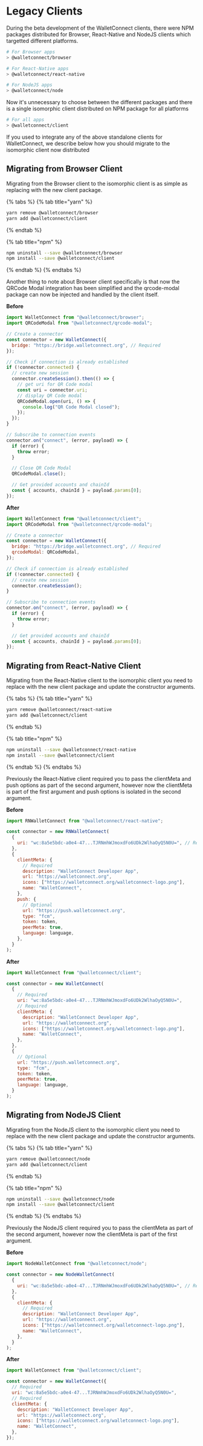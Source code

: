 # Legacy Clients

During the beta development of the WalletConnect clients, there were NPM packages distributed for Browser, React-Native and NodeJS clients which targetted different platforms.

```bash
# For Browser apps
> @walletconnect/browser

# For React-Native apps
> @walletconnect/react-native

# For NodeJS apps
> @walletconnect/node
```

Now it's unnecessary to choose between the different packages and there is a single isomorphic client distributed on NPM package for all platforms

```bash
# For all apps
> @walletconnect/client
```

If you used to integrate any of the above standalone clients for WalletConnect, we describe below how you should migrate to the isomorphic client now distributed

## Migrating from Browser Client

Migrating from the Browser client to the isomorphic client is as simple as replacing with the new client package.

{% tabs %}
{% tab title="yarn" %}

```bash
yarn remove @walletconnect/browser
yarn add @walletconnect/client
```

{% endtab %}

{% tab title="npm" %}

```bash
npm uninstall --save @walletconnect/browser
npm install --save @walletconnect/client
```

{% endtab %}
{% endtabs %}

Another thing to note about Browser client specifically is that now the QRCode Modal integration has been simplified and the qrcode-modal package can now be injected and handled by the client itself.

**Before**

```javascript
import WalletConnect from "@walletconnect/browser";
import QRCodeModal from "@walletconnect/qrcode-modal";

// Create a connector
const connector = new WalletConnect({
  bridge: "https://bridge.walletconnect.org", // Required
});

// Check if connection is already established
if (!connector.connected) {
  // create new session
  connector.createSession().then(() => {
    // get uri for QR Code modal
    const uri = connector.uri;
    // display QR Code modal
    QRCodeModal.open(uri, () => {
      console.log("QR Code Modal closed");
    });
  });
}

// Subscribe to connection events
connector.on("connect", (error, payload) => {
  if (error) {
    throw error;
  }

  // Close QR Code Modal
  QRCodeModal.close();

  // Get provided accounts and chainId
  const { accounts, chainId } = payload.params[0];
});
```

**After**

```javascript
import WalletConnect from "@walletconnect/client";
import QRCodeModal from "@walletconnect/qrcode-modal";

// Create a connector
const connector = new WalletConnect({
  bridge: "https://bridge.walletconnect.org", // Required
  qrcodeModal: QRCodeModal,
});

// Check if connection is already established
if (!connector.connected) {
  // create new session
  connector.createSession();
}

// Subscribe to connection events
connector.on("connect", (error, payload) => {
  if (error) {
    throw error;
  }

  // Get provided accounts and chainId
  const { accounts, chainId } = payload.params[0];
});
```

## Migrating from React-Native Client

Migrating from the React-Native client to the isomorphic client you need to replace with the new client package and update the constructor arguments.

{% tabs %}
{% tab title="yarn" %}

```bash
yarn remove @walletconnect/react-native
yarn add @walletconnect/client
```

{% endtab %}

{% tab title="npm" %}

```bash
npm uninstall --save @walletconnect/react-native
npm install --save @walletconnect/client
```

{% endtab %}
{% endtabs %}

Previously the React-Native client required you to pass the clientMeta and push options as part of the second argument, however now the clientMeta is part of the first argument and push options is isolated in the second argument.

**Before**

```javascript
import RNWalletConnect from "@walletconnect/react-native";

const connector = new RNWalletConnect(
  {
    uri: "wc:8a5e5bdc-a0e4-47...TJRNmhWJmoxdFo6UDk2WlhaOyQ5N0U=", // Required
  },
  {
    clientMeta: {
      // Required
      description: "WalletConnect Developer App",
      url: "https://walletconnect.org",
      icons: ["https://walletconnect.org/walletconnect-logo.png"],
      name: "WalletConnect",
    },
    push: {
      // Optional
      url: "https://push.walletconnect.org",
      type: "fcm",
      token: token,
      peerMeta: true,
      language: language,
    },
  }
);
```

**After**

```javascript
import WalletConnect from "@walletconnect/client";

const connector = new WalletConnect(
  {
    // Required
    uri: "wc:8a5e5bdc-a0e4-47...TJRNmhWJmoxdFo6UDk2WlhaOyQ5N0U=",
    // Required
    clientMeta: {
      description: "WalletConnect Developer App",
      url: "https://walletconnect.org",
      icons: ["https://walletconnect.org/walletconnect-logo.png"],
      name: "WalletConnect",
    },
  },
  {
    // Optional
    url: "https://push.walletconnect.org",
    type: "fcm",
    token: token,
    peerMeta: true,
    language: language,
  }
);
```

## Migrating from NodeJS Client

Migrating from the NodeJS client to the isomorphic client you need to replace with the new client package and update the constructor arguments.

{% tabs %}
{% tab title="yarn" %}

```bash
yarn remove @walletconnect/node
yarn add @walletconnect/client
```

{% endtab %}

{% tab title="npm" %}

```bash
npm uninstall --save @walletconnect/node
npm install --save @walletconnect/client
```

{% endtab %}
{% endtabs %}

Previously the NodeJS client required you to pass the clientMeta as part of the second argument, however now the clientMeta is part of the first argument.

**Before**

```javascript
import NodeWalletConnect from "@walletconnect/node";

const connector = new NodeWalletConnect(
  {
    uri: "wc:8a5e5bdc-a0e4-47...TJRNmhWJmoxdFo6UDk2WlhaOyQ5N0U=", // Required
  },
  {
    clientMeta: {
      // Required
      description: "WalletConnect Developer App",
      url: "https://walletconnect.org",
      icons: ["https://walletconnect.org/walletconnect-logo.png"],
      name: "WalletConnect",
    },
  }
);
```

**After**

```javascript
import WalletConnect from "@walletconnect/client";

const connector = new WalletConnect({
  // Required
  uri: "wc:8a5e5bdc-a0e4-47...TJRNmhWJmoxdFo6UDk2WlhaOyQ5N0U=",
  // Required
  clientMeta: {
    description: "WalletConnect Developer App",
    url: "https://walletconnect.org",
    icons: ["https://walletconnect.org/walletconnect-logo.png"],
    name: "WalletConnect",
  },
});
```
